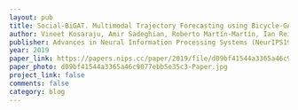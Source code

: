 ```yaml
---
layout: pub
title: Social-BiGAT. Multimodal Trajectory Forecasting using Bicycle-GAN and Graph Attention Networks
author: Vineet Kosaraju, Amir Sadeghian, Roberto Martín-Martín, Ian Reid, S Hamid Rezatofighi, Silvio Savarese
publisher: Advances in Neural Information Processing Systems (NeurIPS19)
year: 2019
paper_link: https://papers.nips.cc/paper/2019/file/d09bf41544a3365a46c9077ebb5e35c3-Paper.pdf
paper_photo: d09bf41544a3365a46c9077ebb5e35c3-Paper.jpg
project_link: false
comments: false
category: blog
---
```

